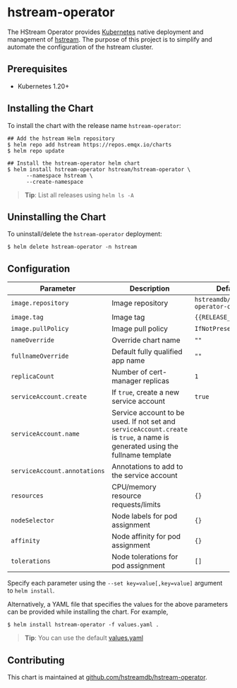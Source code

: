 # hstream-operator

The HStream Operator provides [Kubernetes](https://kubernetes.io/) native deployment and management of [hstream](https://hstream.io). The purpose of this project is to simplify and automate the configuration of the hstream cluster.

## Prerequisites

- Kubernetes 1.20+

## Installing the Chart

To install the chart with the release name `hstream-operator`:

```console
## Add the hstream Helm repository
$ helm repo add hstream https://repos.emqx.io/charts
$ helm repo update

## Install the hstream-operator helm chart
$ helm install hstream-operator hstream/hstream-operator \
      --namespace hstream \
      --create-namespace
```

> **Tip**: List all releases using `helm ls -A`

## Uninstalling the Chart

To uninstall/delete the `hstream-operator` deployment:

```console
$ helm delete hstream-operator -n hstream
```

## Configuration

| Parameter                    | Description                                                                                                                   | Default |
|------------------------------|-------------------------------------------------------------------------------------------------------------------------------| ------- |
| `image.repository`           | Image repository                                                                                                              | `hstreamdb/hstream-operator-controller` |
| `image.tag`                  | Image tag                                                                                                                     | `{{RELEASE_VERSION}}` |
| `image.pullPolicy`           | Image pull policy                                                                                                             | `IfNotPresent` |
| `nameOverride`               | Override chart name                                                                                                           | `""` |
| `fullnameOverride`           | Default fully qualified app name                                                                                             | `""` |
| `replicaCount`               | Number of cert-manager replicas                                                                                               | `1` |
| `serviceAccount.create`      | If `true`, create a new service account                                                                                       | `true` |
| `serviceAccount.name`        | Service account to be used. If not set and `serviceAccount.create` is `true`, a name is generated using the fullname template |  |
| `serviceAccount.annotations` | Annotations to add to the service account                                                                                     |  |
| `resources`                  | CPU/memory resource requests/limits                                                                                           | `{}` |
| `nodeSelector`               | Node labels for pod assignment                                                                                                | `{}` |
| `affinity`                   | Node affinity for pod assignment                                                                                              | `{}` |
| `tolerations`                | Node tolerations for pod assignment                                                                                           | `[]` |

Specify each parameter using the `--set key=value[,key=value]` argument to `helm install`.

Alternatively, a YAML file that specifies the values for the above parameters can be provided while installing the chart. For example,

```console
$ helm install hstream-operator -f values.yaml .
```
> **Tip**: You can use the default [values.yaml](https://github.com/hstreamdb/hstream-operator/tree/main/deploy/charts/hstream-operator/values.yaml)

## Contributing

This chart is maintained at [github.com/hstreamdb/hstream-operator](https://github.com/hstreamdb/hstream-operator/tree/main/deploy/charts/hstream-operator).
